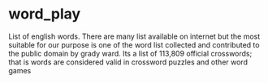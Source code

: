# word_play
List of english words. There are many list available on internet but the most suitable for our purpose is one of the word list collected and contributed to the public domain by grady ward. Its a list of 113,809 official crosswords; that is words are considered valid in crossword puzzles and other word games
